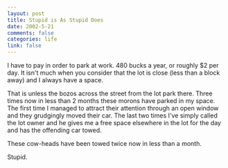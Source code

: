 ```yaml
--- 
layout: post
title: Stupid is As Stupid Does
date: 2002-5-21
comments: false
categories: life
link: false
---
```

I have to pay in order to park at work. 480 bucks a year, or roughly $2 per day. It isn't much when you consider that the lot is close (less than a block away) and I always have a space.

That is unless the bozos across the street from the lot park there. Three times now in less than 2 months these morons have parked in my space. The first time I managed to attract their attention through an open window and they grudgingly moved their car. The last two times I've simply called the lot owner and he gives me a free space elsewhere in the lot for the day and has the offending car towed.

These cow-heads have been towed twice now in less than a month.

Stupid.
